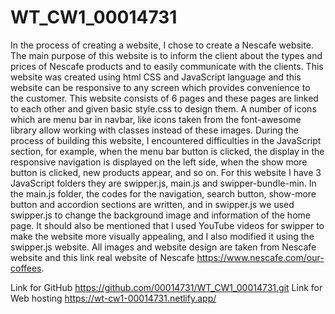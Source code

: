 # WT_CW1_00014731
In the process of creating a website, I chose to create a Nescafe website. The main purpose of this website is to inform the client about the types and prices of Nescafe products and to easily communicate with the clients. This website was created using html CSS and JavaScript language and this website can be responsive to any screen which provides convenience to the customer. This website consists of 6 pages and these pages are linked to each other and given basic style.css to design them. A number of icons which are menu bar in navbar, like icons taken from the font-awesome library allow working with classes instead of these images. During the process of building this website, I encountered difficulties in the JavaScript section, for example, when the menu bar button is clicked, the display in the responsive navigation is displayed on the left side, when the show more button is clicked, new products appear, and so on.  For this website I have 3 JavaScript folders they are swipper.js, main.js and swipper-bundle-min. In the main.js folder, the codes for the navigation, search button, show-more button and accordion sections are written, and in swipper.js we used swipper.js to change the background image and information of the home page. It should also be mentioned that I used YouTube videos for swipper to make the website more visually appealing, and I also modified it using the swipper.js website.  All images and website design are taken from Nescafe website and this link real website of Nescafe https://www.nescafe.com/our-coffees.

Link for GitHub 
https://github.com/00014731/WT_CW1_00014731.git
Link for Web hosting
https://wt-cw1-00014731.netlify.app/

